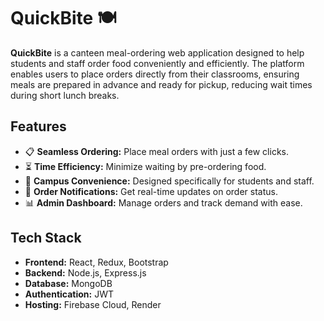 # QuickBite 🍽️  

**QuickBite** is a canteen meal-ordering web application designed to help students and staff order food conveniently and efficiently. The platform enables users to place orders directly from their classrooms, ensuring meals are prepared in advance and ready for pickup, reducing wait times during short lunch breaks.  

## Features  
- 📋 **Seamless Ordering:** Place meal orders with just a few clicks.  
- ⏳ **Time Efficiency:** Minimize waiting by pre-ordering food.  
- 🏫 **Campus Convenience:** Designed specifically for students and staff.  
- 🔔 **Order Notifications:** Get real-time updates on order status.  
- 📊 **Admin Dashboard:** Manage orders and track demand with ease.  

## Tech Stack  
- **Frontend:** React, Redux, Bootstrap  
- **Backend:** Node.js, Express.js  
- **Database:** MongoDB  
- **Authentication:** JWT  
- **Hosting:** Firebase Cloud, Render  
